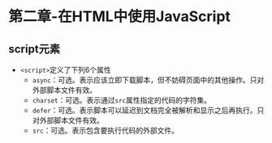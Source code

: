 # 第二章-在HTML中使用JavaScript
 
## script元素
 
- `<script>`定义了下列6个属性
  - `async`：可选。表示应该立即下载脚本，但不妨碍页面中的其他操作。只对外部脚本文件有效。
  - `charset`：可选。表示通过`src`属性指定的代码的字符集。
  - `defer`：可选。表示脚本可以延迟到文档完全被解析和显示之后再执行。只对外部脚本文件有效。
  - `src`：可选。表示包含要执行代码的外部文件。
 